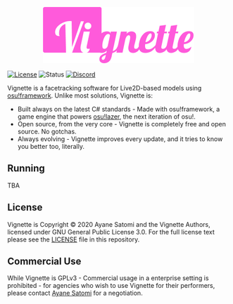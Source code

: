 <p align="center">
   <img src="Logo.png" >
</p>


[![License](https://img.shields.io/github/license/project-vignette/vignette)](https://github.com/project-vignette/vignette/blob/master/LICENSE) ![Status](https://img.shields.io/github/workflow/status/project-vignette/vignette/Build%20-%20Debug/master) [![Discord](https://img.shields.io/discord/746656644196335647?color=7289DA&label=%20&logo=discord&logoColor=white)](https://discord.gg/3yMf3Y9)

Vignette is a facetracking software for Live2D-based models using [osu!framework](https://github.com/ppy/osu-framework). Unlike most solutions, Vignette is:

- Built always on the latest C# standards - Made with osu!framework, a game engine that powers [osu!lazer](https://github.com/ppy/osu), the next iteration of osu!.
- Open source, from the very core - Vignette is completely free and open source. No gotchas. 
- Always evolving - Vignette improves every update, and it tries to know you better too, literally.

## Running

TBA

## License

Vignette is Copyright &copy; 2020 Ayane Satomi and the Vignette Authors, licensed under GNU General Public License 3.0. For the full license text please see the [LICENSE](./LICENSE) file in this repository.

## Commercial Use

While Vignette is GPLv3 - Commercial usage in a enterprise setting is prohibited - for agencies who wish to use Vignette for their performers, please contact [Ayane Satomi](mailto:chinodesuuu@gmail.com) for a negotiation.